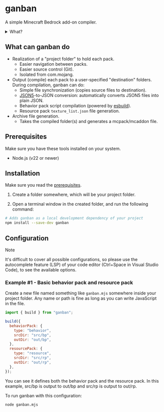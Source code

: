 # ganban

A simple Minecraft Bedrock add-on compiler.

<details>
  <summary>What?</summary>

By default, when developing add-ons, you place the pack folder directly in development_behavior_packs and/or development_resource_packs in com.mojang and work there.
While it's possible to develop that way, and most people do, there's a better way.

A better approach is to work in one centralized "project folder" away from the com.mojang folder, and have some tool automate the build process.

In fact, this idea itself is not old and has already been successfully implemented in well-known tools.
However, I found that existing tools for achieving this were complex and often forced specific workflows.

I created **ganban**, an npm package that you can simply add as a dev dependency to your project.

I created it so that smooth add-on development can be achieved by writing a little configuration and the code that calls the ganban's `build({})` function in one JavaScript file.

</details>

## What can ganban do

- Realization of a "project folder" to hold each pack.
  - Easier navigation between packs.
  - Easier source control (Git).
  - Isolated from com.mojang.
- Output (compile) each pack to a user-specified "destination" folders. During compilation, ganban can do:
  - Simple file synchronization (copies source files to destination).
  - [JSON5](https://json5.org/)-to-JSON conversion: automatically converts JSON5 files into plain JSON.
  - Behavior pack script compilation (powered by [esbuild](https://esbuild.github.io/)).
  - Resource pack `texture_list.json` file generation.
- Archive file generation.
  - Takes the compiled folder(s) and generates a mcpack/mcaddon file.

## Prerequisites

Make sure you have these tools installed on your system.

- Node.js (v22 or newer)

## Installation

Make sure you read the [prerequisites](#prerequisites).

1. Create a folder somewhere, which will be your project folder.

2. Open a terminal window in the created folder, and run the following command:

```bash
# Adds ganban as a local development dependency of your project
npm install --save-dev ganban
```

## Configuration

> [!NOTE]
> It's difficult to cover all possible configurations, so please use the autocomplete feature (LSP) of your code editor (Ctrl+Space in Visual Studio Code), to see the available options.

### Example #1 - Basic behavior pack and resource pack

Create a new file named something like `ganban.mjs` somewhere inside your project folder. Any name or path is fine as long as you can write JavaScript in the file.

```javascript
import { build } from "ganban";

build({
  behaviorPack: {
    type: "behavior",
    srcDir: "src/bp",
    outDir: "out/bp",
  },
  resourcePack: {
    type: "resource",
    srcDir: "src/rp",
    outDir: "out/rp",
  },
});
```

You can see it defines both the behavior pack and the resource pack.
In this example, src/bp is output to out/bp and src/rp is output to out/rp.

To run ganban with this configuration:

```bash
node ganban.mjs
```
